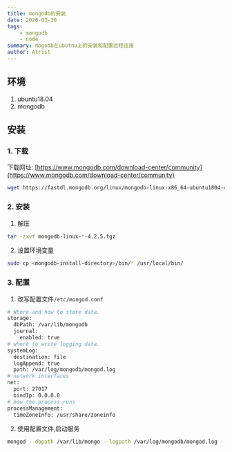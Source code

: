 ```yaml
---
title: mongodb的安装
date: 2020-03-30
tags: 
    - mongodb
    - node
summary: mogodb在ubutnu上的安装和配置远程连接
author: Atrist
---
```


## 环境
1. ubuntu18.04
2. mongodb
## 安装
### 1. 下载
下载网址: [https://www.mongodb.com/download-center/community](https://www.mongodb.com/download-center/community)

```sh
wget https://fastdl.mongodb.org/linux/mongodb-linux-x86_64-ubuntu1804-4.2.5.tgz
```

### 2. 安装
1. 解压
```sh
tar -zxvf mongodb-linux-*-4.2.5.tgz
```

2. 设置环境变量
```sh
sudo cp <mongodb-install-directory>/bin/* /usr/local/bin/
```

### 3. 配置
1. 改写配置文件`/etc/mongod.conf`
```sh
# Where and how to store data.
storage:
  dbPath: /var/lib/mongodb
  journal:
    enabled: true
# where to write logging data.
systemLog:
  destination: file
  logAppend: true
  path: /var/log/mongodb/mongod.log
# network interfaces
net:
  port: 27017
  bindIp: 0.0.0.0
# how the process runs
processManagement:
  timeZoneInfo: /usr/share/zoneinfo
```

2. 使用配置文件,启动服务
```sh
mongod --dbpath /var/lib/mongo --logpath /var/log/mongodb/mongod.log --fork -f /etc/mongod.conf 
```
